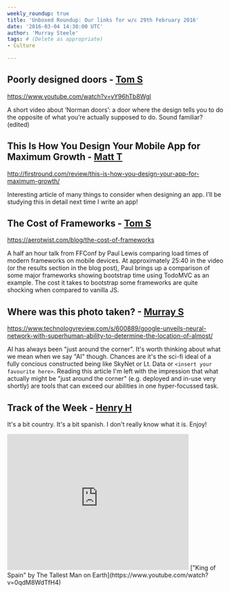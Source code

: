 ```yaml
---
weekly_roundup: true
title: 'Unboxed Roundup: Our links for w/c 29th February 2016'
date: '2016-03-04 14:30:00 UTC'
author: 'Murray Steele'
tags: # (Delete as appropriate)
- Culture

---
```


## Poorly designed doors - [Tom S](/people#tom-sabin)

https://www.youtube.com/watch?v=yY96hTb8WgI

A short video about ‘Norman doors’: a door where the design tells you to do the opposite of what you’re actually supposed to do. Sound familiar? (edited)

## This Is How You Design Your Mobile App for Maximum Growth - [Matt T](/people#matt-turrell)

http://firstround.com/review/this-is-how-you-design-your-app-for-maximum-growth/

Interesting article of many things to consider when designing an app. I’ll be studying this in detail next time I write an app!

## The Cost of Frameworks - [Tom S](/people#tom-sabin)

https://aerotwist.com/blog/the-cost-of-frameworks

A half an hour talk from FFConf by Paul Lewis comparing load times of modern frameworks on mobile devices. At approximately 25:40 in the video (or the results section in the blog post), Paul brings up a comparison of some major frameworks showing bootstrap time using TodoMVC as an example. The cost it takes to bootstrap some frameworks are quite shocking when compared to vanilla JS.

## Where was this photo taken? - [Murray S](/people#murray-steele)

https://www.technologyreview.com/s/600889/google-unveils-neural-network-with-superhuman-ability-to-determine-the-location-of-almost/

AI has always been "just around the corner".  It's worth thinking about what we mean when we say "AI" though.  Chances are it's the sci-fi ideal of a fully concious constructed being like SkyNet or Lt. Data or `<insert your favourite here>`.  Reading this article I'm left with the impression that what actually might be "just around the corner" (e.g. deployed and in-use very shortly) are tools that can exceed our abilities in one hyper-focussed task.

## Track of the Week - [Henry H](/people#henry-turner)

It's a bit country. It's a bit spanish. I don't really know what it is. Enjoy!

<iframe width="420" height="315" src="https://www.youtube.com/embed/0qdM8WdTfH4" frameborder="0" allowfullscreen></iframe>
["King of Spain" by The Tallest Man on Earth](https://www.youtube.com/watch?v=0qdM8WdTfH4)
